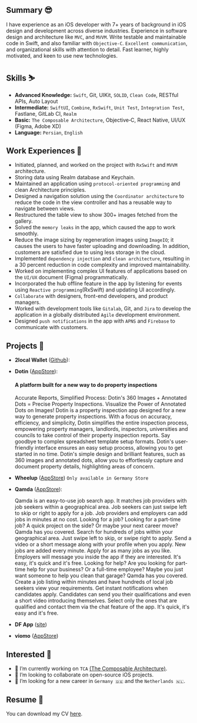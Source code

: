 ## Summary 😎
I have experience as an iOS developer with 7+ years of background in iOS design and development across diverse industries. Experience in software design and architecture like `MVC`, and `MVVM`. Write testable and maintainable code in Swift, and also familiar with `Objective‐C`. `Excellent communication`, and organizational skills with attention to detail. Fast learner, highly motivated, and keen to use new technologies.

## Skills ⛷️
- **Advanced Knowledge:** `Swift`, Git, UIKit, `SOLID`, `Clean Code`, RESTful APIs, Auto Layout
- **Intermediate:** `SwiftUI`, `Combine`, `RxSwift`, `Unit Test`, `Integration Test`, Fastlane, GitLab CI, `Realm`
- **Basic:** `The Composable Architecture`, Objective‐C, React Native, UI/UX (Figma, Adobe XD)
- **Language:** `Persian`, `English`

## Work Experiences 🔬
- Initiated, planned, and worked on the project with `RxSwift` and `MVVM` architecture.
- Storing data using Realm database and Keychain.
- Maintained an application using `protocol‐oriented programming` and clean Architecture principles.
- Designed a navigation solution using the `Coordinator architecture` to reduce the code in the view controller and has a reusable way to navigate between views.
- Restructured the table view to show 300+ images fetched from the gallery.
- Solved the `memory leaks` in the app, which caused the app to work smoothly.
- Reduce the image sizing by regeneration images using `ImageIO`; it causes the users to have faster uploading and downloading. In addition, customers are satisfied due to using less storage in the cloud.
- Implemented `dependency injection` and `clean architecture`, resulting in a 30 percent reduction in code complexity and improved maintainability.
- Worked on implementing complex UI features of applications based on the `UI/UX` document (Figma) programmatically.
- Incorporated the hub offline feature in the app by listening for events using `Reactive programming`(RxSwift) and updating UI accordingly.
- `Collaborate` with designers, front-end developers, and product managers.
- Worked with development tools like `Gitalab`, Git, and `Jira` to develop the application in a globally distributed `Agile` development environment.
- Designed `push notifications` in the app with `APNS` and `Firebase` to communicate with customers.

## Projects 📱

- **2local Wallet** ([Github](https://github.com/2local/iOSWallet)):
- **Dotin** ([AppStore](https://apps.apple.com/gb/app/dotin/id1621066840)):

  #### A platform built for a new way to do property inspections
  Accurate Reports, Simplified Process: Dotin's 360 Images + Annotated Dots = Precise Property Inspections. Visualize the Power of Annotated Dots on Images!
Dotin is a property inspection app designed for a new way to generate property inspections. With a focus on accuracy, efficiency, and simplicity, Dotin simplifies the entire inspection process, empowering property managers, landlords, inspectors, universities and councils to take control of their property inspection reports.
Say goodbye to complex spreadsheet template setup formats. Dotin's user-friendly interface ensures an easy setup process, allowing you to get started in no time.
Dotin's simple design and brilliant features, such as 360 images and annotated dots, allow you to effortlessly capture and document property details, highlighting areas of concern.

- **Wheelup** ([AppStore](https://apps.apple.com/de/app/wheelup-updated/id1582803353)) `Only available in Germany Store`
- **Qamda** ([AppStore](https://apps.apple.com/de/app/qamda/id1534250181)):

  Qamda is an easy-to-use job search app. It matches job providers with job seekers within a geographical area. Job seekers can just swipe left to skip or right to apply for a job. Job providers and employers can add jobs in minutes at no cost.
Looking for a job?
Looking for a part-time job? A quick project on the side? Or maybe your next career move? Qamda has you covered. Search for hundreds of jobs within your geographical area. Just swipe left to skip, or swipe right to apply. Send a video or a short message along with your profile when you apply. New jobs are added every minute. Apply for as many jobs as you like. Employers will message you inside the app if they are interested. It's easy, it's quick and it's free.
Looking for help?
Are you looking for part-time help for your business? Or a full-time employee? Maybe you just want someone to help you clean that garage? Qamda has you covered. Create a job listing within minutes and have hundreds of local job seekers view your requirements. Get instant notifications when candidates apply. Candidates can send you their qualifications and even a short video introducing themselves. Select only the ones that are qualified and contact them via the chat feature of the app. It's quick, it's easy and it's free.

- **DF App** ([site](http://distractfree.com))
- **viomo** ([AppStore](https://apps.apple.com/us/app/viomo/id1549505106))

## Interested 🧐
- 🔭 I’m currently working on `TCA` [(The Composable Architecture)](https://github.com/pointfreeco/swift-composable-architecture).
- 👯 I’m looking to collaborate on open-source iOS projects.
- 🤔 I’m looking for a new career in `Germany 🇩🇪` and the `Netherlands 🇳🇱`.

## Resume 📝
You can download my CV [here](https://github.com/IbrahimHosseini/IbrahimHosseini/files/14404758/Ibrahim_Hosseini_iOS_Developer.pdf).

<!--
- 💬 Ask me about ...
- ⚡ Fun fact: ...
-->
